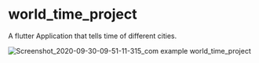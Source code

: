 # world_time_project

A flutter Application that tells time of different cities.

![Screenshot_2020-09-30-09-51-11-315_com example world_time_project](https://user-images.githubusercontent.com/44516203/94644962-43f9d400-0308-11eb-9a52-47ad1abeadb5.jpg)
